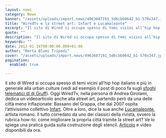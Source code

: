```yaml
---
layout: news
category: News
banner: "/assets/uploads/import.news/4963687191_5d6cbb0642_b1-570x347.jpg"
title: "WiredTv e la street art: Infart e Lucamaleonte"
excerpt: "Il sito di Wired si occupa spesso di temi vicini all’hip hop italiano e più in generale alla urban culture (vedi ad esempio il post di poco fa sugli sfoghi telematici di dj Gruff). Oggi WiredTv, nella persona di Andrea Girolami, dedica un videoarticolo anche alla street art, partendo però da una delle città meno [&hellip"
quote: ""
description: "Il sito di Wired si occupa spesso di temi vicini all’hip hop italiano e più in generale alla urban culture (vedi ad esempio il post di poco fa sugli sfoghi telematici di dj Gruff). Oggi WiredTv, nella persona di Andrea Girolami, dedica un videoarticolo anche alla street art, partendo però da una delle città meno [&hellip"
keywords: ""
date: 2012-01-16T00:00:00.000+01:00
author: "Marta Blumi Tripodi"
cover: "/assets/uploads/import.news/4963687191_5d6cbb0642_b1-570x347.jpg"
pagination:
  enabled: true

---
```


Il sito di Wired si occupa spesso di temi vicini all’hip hop italiano e più in generale alla urban culture (vedi ad esempio il post di poco fa sugli [sfoghi telematici di dj Gruff](http://blog.wired.it/captcha/2012/01/16/i-social-network-sono-un-assaggio-dellaldila-parola-di-dj-gruff.html "http://blog.wired.it/captcha/2012/01/16/i-social-network-sono-un-assaggio-dellaldila-parola-di-dj-gruff.html")). Oggi WiredTv, nella persona di Andrea Girolami, dedica un videoarticolo anche alla street art, partendo però da una delle città meno inflazionate: Bassano del Grappa, che dal 2007 ospita l’attivissimo collettivo [Infart](http://www.infartcollective.com/ "http://www.infartcollective.com/"). Oltre a loro, dice la sua anche [Lucamaleonte](https://lucamaleonte.blogspot.com/ "http://lucamaleonte.blogspot.com/"), artista romano. Il tutto corredato da uno dei classici della rivista, ovvero la rubrica how-to: come migliorare la propria città tramite la street art? Ve lo spiega una pratica guida sulla costruzione degli stencil. [Articolo](http://tv.wired.it/tech/2012/01/16/stencil-infart-bassano-del-grappa-lucamaleonte-video-wired-street-art-wired-attack.html "http://tv.wired.it/tech/2012/01/16/stencil-infart-bassano-del-grappa-lucamaleonte-video-wired-street-art-wired-attack.html") e video disponibili da ora.
